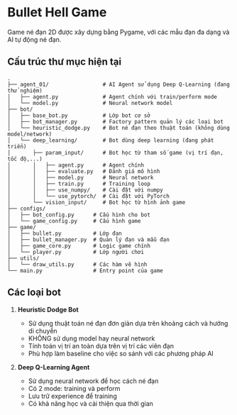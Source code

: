 # Bullet Hell Game

Game né đạn 2D được xây dựng bằng Pygame, với các mẫu đạn đa dạng và AI tự động né đạn.

## Cấu trúc thư mục hiện tại

```
.
├── agent_01/                 # AI Agent sử dụng Deep Q-Learning (đang thử nghiệm)
│   ├── agent.py              # Agent chính với train/perform mode
│   └── model.py              # Neural network model
├── bot/               
│   ├── base_bot.py           # Lớp bot cơ sở
│   ├── bot_manager.py        # Factory pattern quản lý các loại bot
│   └── heuristic_dodge.py    # Bot né đạn theo thuật toán (không dùng model/network)
│   └── deep_learning/        # Bot dùng deep learning (đang phát triển)
│       ├── param_input/      # Bot học từ tham số game (vị trí đạn, tốc độ,...)
│       │   ├── agent.py      # Agent chính
│       │   ├── evaluate.py   # Đánh giá mô hình
│       │   ├── model.py      # Neural network
│       │   ├── train.py      # Training loop
│       │   ├── use_numpy/    # Cài đặt với numpy
│       │   └── use_pytorch/  # Cài đặt với PyTorch
│       └── vision_input/     # Bot học từ hình ảnh game
├── configs/
│   ├── bot_config.py      # Cấu hình cho bot
│   └── game_config.py     # Cấu hình game
├── game/              
│   ├── bullet.py          # Lớp đạn
│   ├── bullet_manager.py  # Quản lý đạn và mẫu đạn
│   ├── game_core.py       # Logic game chính
│   └── player.py          # Lớp người chơi
├── utils/
│   └── draw_utils.py      # Các hàm vẽ hình
└── main.py                # Entry point của game
```

## Các loại bot

1. **Heuristic Dodge Bot**
   - Sử dụng thuật toán né đạn đơn giản dựa trên khoảng cách và hướng di chuyển
   - KHÔNG sử dụng model hay neural network
   - Tính toán vị trí an toàn dựa trên vị trí các viên đạn
   - Phù hợp làm baseline cho việc so sánh với các phương pháp AI

2. **Deep Q-Learning Agent**
   - Sử dụng neural network để học cách né đạn
   - Có 2 mode: training và perform
   - Lưu trữ experience để training
   - Có khả năng học và cải thiện qua thời gian